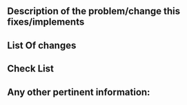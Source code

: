 
## Description of the problem/change this fixes/implements
<!--description here-->


## List Of changes
<!--description here-->


## Check List
<!--
- [ ] Description of problem/change added?
- [ ] Overview of changes added
- [ ] Instructions on testing change works as expected
- [ ] Ready for Review?
- [ ] Ready for Merge?
-->

## Any other pertinent information:
<!--description here-->

